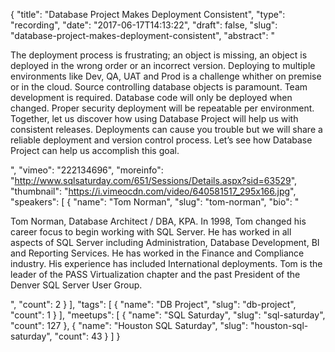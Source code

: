 {
  "title": "Database Project Makes Deployment Consistent",
  "type": "recording",
  "date": "2017-06-17T14:13:22",
  "draft": false,
  "slug": "database-project-makes-deployment-consistent",
  "abstract": "<p>The deployment process is frustrating; an object is missing, an object is deployed in the wrong order or an incorrect version. Deploying to multiple environments like Dev, QA, UAT and Prod is a challenge whither on premise or in the cloud. Source controlling database objects is paramount. Team development is required. Database code will only be deployed when changed. Proper security deployment will be repeatable per environment. Together, let us discover how using Database Project will help us with consistent releases. Deployments can cause you trouble but we will share a reliable deployment and version control process. Let’s see how Database Project can help us accomplish this goal.</p>",
  "vimeo": "222134696",
  "moreinfo": "http://www.sqlsaturday.com/651/Sessions/Details.aspx?sid=63529",
  "thumbnail": "https://i.vimeocdn.com/video/640581517_295x166.jpg",
  "speakers": [
    {
      "name": "Tom Norman",
      "slug": "tom-norman",
      "bio": "<p>Tom Norman, Database Architect / DBA, KPA. In 1998, Tom changed his career focus to begin working with SQL Server. He has worked in all aspects of SQL Server including Administration, Database Development, BI and Reporting Services. He has worked in the Finance and Compliance industry.  His experience has included International deployments. Tom is the leader of the PASS Virtualization chapter and the past President of the Denver SQL Server User Group.</p>",
      "count": 2
    }
  ],
  "tags": [
    {
      "name": "DB Project",
      "slug": "db-project",
      "count": 1
    }
  ],
  "meetups": [
    {
      "name": "SQL Saturday",
      "slug": "sql-saturday",
      "count": 127
    },
    {
      "name": "Houston SQL Saturday",
      "slug": "houston-sql-saturday",
      "count": 43
    }
  ]
}